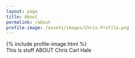 ```yaml
---
layout: page
title: About
permalink: /about
profile-image: /assets/images/Chris-Profile.png
---
```

<div class="row">
  <div class="col-md-4">
    {% include profile-image.html %}
  </div>
  <div class="col">
    This is stuff ABOUT Chris Carl Hale
  </div>
</div>